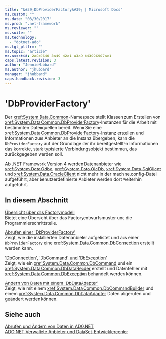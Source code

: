 ```yaml
---
title: "&#39;DbProviderFactory&#39; | Microsoft Docs"
ms.custom: ""
ms.date: "03/30/2017"
ms.prod: ".net-framework"
ms.reviewer: ""
ms.suite: ""
ms.technology: 
  - "dotnet-ado"
ms.tgt_pltfrm: ""
ms.topic: "article"
ms.assetid: 2a8e2640-3a49-42a1-a3a9-b43026907ae1
caps.latest.revision: 3
author: "JennieHubbard"
ms.author: "jhubbard"
manager: "jhubbard"
caps.handback.revision: 3
---
```

# &#39;DbProviderFactory&#39;
Der <xref:System.Data.Common>\-Namespace stellt Klassen zum Erstellen von <xref:System.Data.Common.DbProviderFactory>\-Instanzen für die Arbeit mit bestimmten Datenquellen bereit.  Wenn Sie eine <xref:System.Data.Common.DbProviderFactory>\-Instanz erstellen und Informationen zum Anbieter an die Instanz übergeben, kann die `DbProviderFactory` auf der Grundlage der ihr bereitgestellten Informationen das korrekte, stark typisierte Verbindungsobjekt bestimmen, das zurückgegeben werden soll.  
  
 Ab .NET Framework Version 4 werden Datenanbieter wie <xref:System.Data.Odbc>, <xref:System.Data.OleDb>, <xref:System.Data.SqlClient> und <xref:System.Data.OracleClient> nicht mehr in der machine.config\-Datei aufgeführt, aber benutzerdefinierte Anbieter werden dort weiterhin aufgeführt.  
  
## In diesem Abschnitt  
 [Übersicht über das Factorymodell](../../../../docs/framework/data/adonet/factory-model-overview.md)  
 Bietet eine Übersicht über das Factoryentwurfsmuster und die Programmierschnittstelle.  
  
 [Abrufen einer 'DbProviderFactory'](../../../../docs/framework/data/adonet/obtaining-a-dbproviderfactory.md)  
 Zeigt, wie die installierten Datenanbieter aufgelistet und aus einer `DbProviderFactory` eine <xref:System.Data.Common.DbConnection> erstellt werden kann.  
  
 ['DbConnection', 'DbCommand' und 'DbException'](../../../../docs/framework/data/adonet/dbconnection-dbcommand-and-dbexception.md)  
 Zeigt, wie ein <xref:System.Data.Common.DbCommand> und ein <xref:System.Data.Common.DbDataReader> erstellt und Datenfehler mit <xref:System.Data.Common.DbException> behandelt werden können.  
  
 [Ändern von Daten mit einem 'DbDataAdapter'](../../../../docs/framework/data/adonet/modifying-data-with-a-dbdataadapter.md)  
 Zeigt, wie mit einem <xref:System.Data.Common.DbCommandBuilder> und einem <xref:System.Data.Common.DbDataAdapter> Daten abgerufen und geändert werden können.  
  
## Siehe auch  
 [Abrufen und Ändern von Daten in ADO.NET](../../../../docs/framework/data/adonet/retrieving-and-modifying-data.md)   
 [ADO.NET Verwaltete Anbieter und DataSet\-Entwicklercenter](http://go.microsoft.com/fwlink/?LinkId=217917)